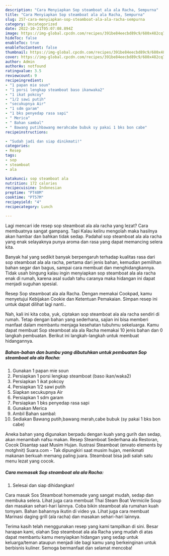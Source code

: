 ```yaml
---
description: "Cara Menyiapkan Sop steamboat ala ala Racha, Sempurna"
title: "Cara Menyiapkan Sop steamboat ala ala Racha, Sempurna"
slug: 257-cara-menyiapkan-sop-steamboat-ala-ala-racha-sempurna
category: Uncategorized
date: 2022-10-21T05:07:08.894Z
image: https://img-global.cpcdn.com/recipes/391be84eecbd89c9/680x482cq70/sop-steamboat-ala-ala-racha-foto-resep-utama.jpg
hideToc: false
enableToc: true
enableTocContent: false
thumbnail: https://img-global.cpcdn.com/recipes/391be84eecbd89c9/680x482cq70/sop-steamboat-ala-ala-racha-foto-resep-utama.jpg
cover: https://img-global.cpcdn.com/recipes/391be84eecbd89c9/680x482cq70/sop-steamboat-ala-ala-racha-foto-resep-utama.jpg
author: Admin
authorAv: notfound
ratingvalue: 3.5
reviewcount: 9
recipeingredient:
- "1 papan mie soun"
- "1 porsi lengkap steamboat baso ikanwaka2"
- "1 ikat pokcoy"
- "1/2 sawi putih"
- "secukupnya Air"
- "1 sdm garam"
- "1 bks penyedap rasa sapi"
- " Merica"
- " Bahan sambal"
- " Bawang putihbawang merahcabe bubuk sy pakai 1 bks bon cabe"
recipeinstructions:

- "Sudah jadi dan siap dinikmati!"
categories:
- Resep
tags:
- sop
- steamboat
- ala

katakunci: sop steamboat ala 
nutrition: 172 calories
recipecuisine: Indonesian
preptime: "PT40M"
cooktime: "PT57M"
recipeyield: "4"
recipecategory: Lunch

---
```



Lagi mencari ide resep sop steamboat ala ala racha yang lezat? Cara membuatnya sangat gampang. Tapi Kalau keliru mengolah maka hasilnya akan hambar dan bahkan tidak sedap. Padahal sop steamboat ala ala racha yang enak selayaknya punya aroma dan rasa yang dapat memancing selera kita.


Banyak hal yang sedikit banyak berpengaruh terhadap kualitas rasa dari sop steamboat ala ala racha, pertama dari jenis bahan, kemudian pemilihan bahan segar dan bagus, sampai cara membuat dan menghidangkannya. Tidak usah bingung kalau ingin menyiapkan sop steamboat ala ala racha enak di rumah, karena asal sudah tahu caranya maka hidangan ini dapat menjadi suguhan spesial.

Resep Sop steamboat ala ala Racha. Dengan memakai Cookpad, kamu menyetujui Kebijakan Cookie dan Ketentuan Pemakaian. Simpan resep ini untuk dapat dilihat lagi nanti..


Nah, kali ini kita coba, yuk, ciptakan sop steamboat ala ala racha sendiri di rumah. Tetap dengan bahan yang sederhana, sajian ini bisa memberi manfaat dalam membantu menjaga kesehatan tubuhmu sekeluarga. Kamu dapat membuat Sop steamboat ala ala Racha memakai 10 jenis bahan dan 0 langkah pembuatan. Berikut ini langkah-langkah untuk membuat hidangannya.

<!--inarticleads1-->

##### Bahan-bahan dan bumbu yang dibutuhkan untuk pembuatan Sop steamboat ala ala Racha:

1. Gunakan 1 papan mie soun
1. Persiapkan 1 porsi lengkap steamboat (baso ikan/waka2)
1. Persiapkan 1 ikat pokcoy
1. Persiapkan 1/2 sawi putih
1. Siapkan secukupnya Air
1. Persiapkan 1 sdm garam
1. Persiapkan 1 bks penyedap rasa sapi
1. Gunakan  Merica
1. Ambil  Bahan sambal:
1. Sediakan  Bawang putih,bawang merah,cabe bubuk (sy pakai 1 bks bon cabe)


Aneka bahan yang digunakan berpadu dengan kuah yang gurih dan sedap, akan menambah nafsu makan. Resep Steamboat Sederhana ala Restoran, Cocok Disantap saat Musim Hujan. Ilustrasi Steamboat (envato elements by motghnit) Suara.com - Tak dipungkiri saat musim hujan, menikmati makanan berkuah memang paling juara. Steamboat bisa jadi salah satu menu lezat yang cocok. 

<!--inarticleads2-->

##### Cara memasak Sop steamboat ala ala Racha:


1. Selesai dan siap dihidangkan!

Cara masak Sos Steamboat homemade yang sangat mudah, sedap dan membuka selera. Lihat juga cara membuat Thai Steam Boat Vermicile Soup dan masakan sehari-hari lainnya. Coba bikin steamboat ala rumahan kuah tomyam. Bahan bahannya ikutin di video ya. Lihat juga cara membuat Marinasi daging grill (ala racha) dan masakan sehari-hari lainnya. 

Terima kasih telah menggunakan resep yang kami tampilkan di sini. Besar harapan kami, olahan Sop steamboat ala ala Racha yang mudah di atas dapat membantu kamu menyiapkan hidangan yang sedap untuk keluarga/teman ataupun menjadi ide bagi kamu yang berkeinginan untuk berbisnis kuliner. Semoga bermanfaat dan selamat mencoba!
